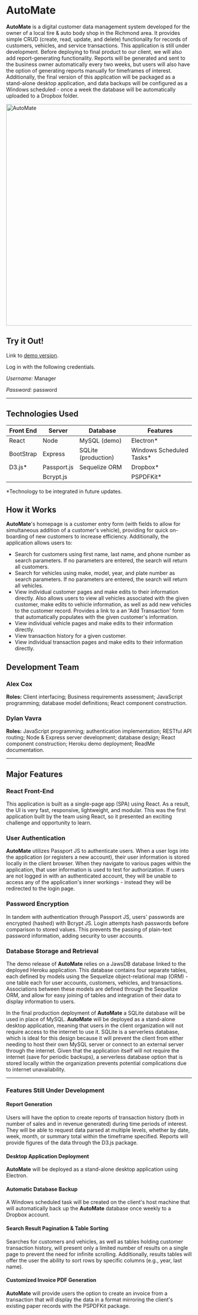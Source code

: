 # AutoMate

**AutoMate** is a digital customer data management system developed for the owner of a local tire & auto body shop in the Richmond area. It provides simple CRUD (create, read, update, and delete) functionality for records of customers, vehicles, and service transactions. This application is still under development. Before deploying to final product to our client, we will also add report-generating functionality. Reports will be generated and sent to the business owner automatically every two weeks, but users will also have the option of generating reports manually for timeframes of interest. Additionally, the final version of this application will be packaged as a stand-alone desktop application, and data backups will be configured as a Windows scheduled - once a week the database will be automatically uploaded to a Dropbox folder.

<img src="./public/imgs/automate.png" alt="AutoMate" title="AutoMate Page Screenshot" width=600 height="auto">


## Try it Out!

Link to [demo version](https://dvavs-automate.herokuapp.com/).

Log in with the following credentials.

*Username:* Manager

*Password:* password

---

## Technologies Used

|**Front End**	|**Server** |**Database**	|**Features**	|
|---	|---	|---	|---	|
|React	|Node	|MySQL (demo)	|Electron*	|
|BootStrap	|Express	|SQLite (production)	|Windows Scheduled Tasks*	|
|D3.js*	|Passport.js	|Sequelize ORM	|Dropbox*	|
|	|Bcrypt.js	|	|PSPDFKit*	|

*Technology to be integrated in future updates.


## How it Works

**AutoMate**'s homepage is a customer entry form (with fields to allow for simultaneous addition of a customer's vehicle), providing for quick on-boarding of new customers to increase efficiency. Additionally, the application allows users to:

* Search for customers using first name, last name, and phone number as search parameters. If no parameters are entered, the search will return all customers.
* Search for vehicles using make, model, year, and plate number as search parameters. If no parameters are entered, the search will return all vehicles.
* View individual customer pages and make edits to their information directly. Also allows users to view all vehicles associated with the given customer, make edits to vehicle information, as well as add new vehicles to the customer record. Provides a link to a an 'Add Transaction' form that automatically populates with the given customer's information.
* View individual vehicle pages and make edits to their information directly.
* View transaction history for a given customer.
* View individual transaction pages and make edits to their information directly.

## Development Team

### Alex Cox
**Roles:** Client interfacing; Business requirements assessment; JavaScript programming; database model definitions; React component construction.

### Dylan Vavra
**Roles:** JavaScript programming; authentication implementation; RESTful API routing; Node & Express server development; database design; React component construction; Heroku demo deployment; ReadMe documentation.

---

## Major Features

### React Front-End

This application is built as a single-page app (SPA) using React. As a result, the UI is very fast, responsive, lightweight, and modular. This was the first application built by the team using React, so it presented an exciting challenge and opportunity to learn.

### User Authentication

**AutoMate** utilizes Passport JS to authenticate users. When a user logs into the application (or registers a new account), their user information is stored locally in the client browser. When they navigate to various pages within the application, that user information is used to test for authorization. If users are not logged in with an authenticated account, they will be unable to access any of the application's inner workings - instead they will be redirected to the login page.

### Password Encryption

In tandem with authentication through Passport JS, users' passwords are encrypted (hashed) with Bcrypt JS. Login attempts hash passwords before comparison to stored values. This prevents the passing of plain-text password information, adding security to user accounts.

### Database Storage and Retrieval

The demo release of **AutoMate** relies on a JawsDB database linked to the deployed Heroku application. This database contains four separate tables, each defined by models using the Sequelize object-relational map (ORM) - one table each for user accounts, customers, vehicles, and transactions. Associations between these models are defined through the Sequelize ORM, and allow for easy joining of tables and integration of their data to display information to users.

In the final production deployment of **AutoMate** a SQLite database will be used in place of MySQL. **AutoMate** will be deployed as a stand-alone desktop application, meaning that users in the client organization will not require access to the internet to use it. SQLite is a serverless database, which is ideal for this design because it will prevent the client from either needing to host their own MySQL server or connect to an external server through the internet. Given that the application itself will not require the internet (save for periodic backups), a serverless database option that is stored locally within the organization prevents potential complications due to internet unavailability.

---

### Features Still Under Development

#### Report Generation

Users will have the option to create reports of transaction history (both in number of sales and in revenue generated) during time periods of interest. They will be able to request data parsed at multiple levels, whether by date, week, month, or summary total within the timeframe specified. Reports will provide figures of the data through the D3.js package.

#### Desktop Application Deployment

**AutoMate** will be deployed as a stand-alone desktop application using Electron.

#### Automatic Database Backup

A Windows scheduled task will be created on the client's host machine that will automatically back up the **AutoMate** database once weekly to a Dropbox account.

#### Search Result Pagination & Table Sorting

Searches for customers and vehicles, as well as tables holding customer transaction history, will present only a limited number of results on a single page to prevent the need for infinite scrolling. Additionally, results tables will offer the user the ability to sort rows by specific columns (e.g., year, last name).

#### Customized Invoice PDF Generation

**AutoMate** will provide users the option to create an invoice from a transaction that will display the data in a format mirroring the client's existing paper records with the PSPDFKit package.
